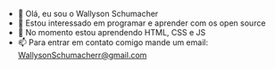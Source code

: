 - 👋 Olá, eu sou o Wallyson Schumacher
- 👀 Estou interessado em programar e aprender com os open source
- 🌱 No momento estou aprendendo HTML, CSS e JS
- 📫 Para entrar em contato comigo mande um email: WallysonSchumacherr@gmail.com

<!---
Nicomdemos/Nicomdemos is a ✨ special ✨ repository because its `README.md` (this file) appears on your GitHub profile.
You can click the Preview link to take a look at your changes.
--->
